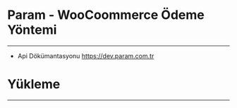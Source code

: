 # Param - WooCoommerce Ödeme Yöntemi
------------
* Api Dökümantasyonu https://dev.param.com.tr



# Yükleme
---------------


